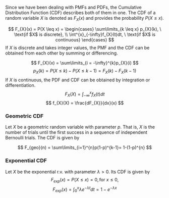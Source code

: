 Since we have been dealing with PMFs and PDFs, the Cumulative Distribution Function (CDF) describes both of them in one.  The CDF of a random variable $X$ is denoted as $F_{X}(x)$ and provides the probability $P(X \leq x)$.

$$
F_{X}(x) = P(X \leq x) = \begin{cases} \sum\limits_{k \leq x} p_{X}(k), \ \text{if $X$ is discrete}, \\ \int^{x}_{-\infty}f_{X}(t)dt, \ \text{if $X$ is continuous} \end{cases}
$$
If $X$ is discrete and takes integer values, the PMF and the CDF can be obtained from each other by summing or differencing.


$$
F_{X}(x) = \sum\limits_{i = -\infty}^{k}p_{X}(i)
$$
$$
p_{X}(k) = P(X \leq k) - P(X \leq k-1) = F_{X}(k) - F_{X}(k-1)
$$
If $X$ is continuous, the PDF and CDF can be obtained by integration or differentiation.
$$
F_{X}(X) = \int^{x}_{-\infty}f_{X}(t)dt
$$
$$
f_{X}(X) = \frac{dF_{X}}{dx}(x)
$$
### Geometric CDF 
Let $X$ be a geometric random variable with parameter $p$. That is, $X$ is the number of trials until the first success in a sequence of independent Bernoulli trials. The CDF is given by

$$
F_{geo}(n) = \sum\limits_{i=1}^{n}p(1-p)^{k-1}= 1-(1-p)^{n}
$$
### Exponential CDF 
Let $X$ be the exponential r.v. with parameter $\lambda > 0$. Its CDF is given by
$$
F_{exp}(x) = P(X \leq x) = 0,  \text{for $x \leq 0$},
$$
$$
F_{exp}(x) = \int^{x}_{0} \lambda e^{-\lambda t}dt = 1-e^{-\lambda x}
$$